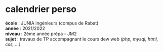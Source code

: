 # calendrier perso
<b>école</b> : JUNIA ingénieurs (compus de Rabat)<br>
<b>année</b> : 2021/2022<br>
<b>niveau</b> : 2ème année prépa - JM2<br>
<b>sujet</b> : travaux de TP accompagnant le cours dew web <i>(php, mysql, html, css, ...)</i><br>
